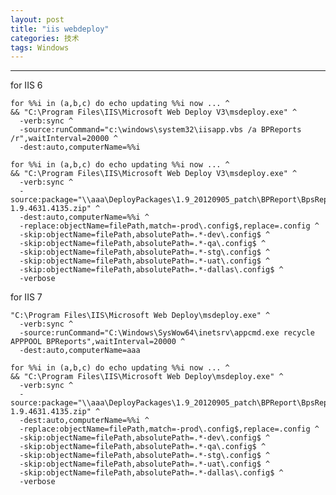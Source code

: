 ```yaml
---
layout: post
title: "iis webdeploy"
categories: 技术
tags: Windows
---
```



---
for IIS 6


	for %%i in (a,b,c) do echo updating %%i now ... ^
	&& "C:\Program Files\IIS\Microsoft Web Deploy V3\msdeploy.exe" ^
	  -verb:sync ^
	  -source:runCommand="c:\windows\system32\iisapp.vbs /a BPReports /r",waitInterval=20000 ^
	  -dest:auto,computerName=%%i

	for %%i in (a,b,c) do echo updating %%i now ... ^
	&& "C:\Program Files\IIS\Microsoft Web Deploy V3\msdeploy.exe" ^
	  -verb:sync ^
	  -source:package="\\aaa\DeployPackages\1.9_20120905_patch\BPReport\BpsReport-1.9.4631.4135.zip" ^
	  -dest:auto,computerName=%%i ^
	  -replace:objectName=filePath,match=-prod\.config$,replace=.config ^
	  -skip:objectName=filePath,absolutePath=.*-dev\.config$ ^
	  -skip:objectName=filePath,absolutePath=.*-qa\.config$ ^
	  -skip:objectName=filePath,absolutePath=.*-stg\.config$ ^
	  -skip:objectName=filePath,absolutePath=.*-uat\.config$ ^
	  -skip:objectName=filePath,absolutePath=.*-dallas\.config$ ^
	  -verbose


for IIS 7


	"C:\Program Files\IIS\Microsoft Web Deploy\msdeploy.exe" ^
	  -verb:sync ^
	  -source:runCommand="C:\Windows\SysWow64\inetsrv\appcmd.exe recycle APPPOOL BPReports",waitInterval=20000 ^
	  -dest:auto,computerName=aaa
	  
	for %%i in (a,b,c) do echo updating %%i now ... ^
	&& "C:\Program Files\IIS\Microsoft Web Deploy\msdeploy.exe" ^
	  -verb:sync ^
	  -source:package="\\aaa\DeployPackages\1.9_20120905_patch\BPReport\BpsReport-1.9.4631.4135.zip" ^
	  -dest:auto,computerName=%%i ^
	  -replace:objectName=filePath,match=-prod\.config$,replace=.config ^
	  -skip:objectName=filePath,absolutePath=.*-dev\.config$ ^
	  -skip:objectName=filePath,absolutePath=.*-qa\.config$ ^
	  -skip:objectName=filePath,absolutePath=.*-stg\.config$ ^
	  -skip:objectName=filePath,absolutePath=.*-uat\.config$ ^
	  -skip:objectName=filePath,absolutePath=.*-dallas\.config$ ^
	  -verbose  

